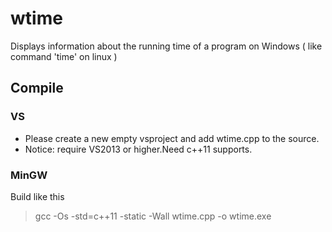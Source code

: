 # wtime
Displays information about the running time of a program on Windows ( like command 'time' on linux )
## Compile
### VS
- Please create a new empty vsproject and add wtime.cpp to the source.
- Notice: require VS2013 or higher.Need c++11 supports.
### MinGW
Build like this
> gcc -Os -std=c++11 -static -Wall wtime.cpp -o wtime.exe
